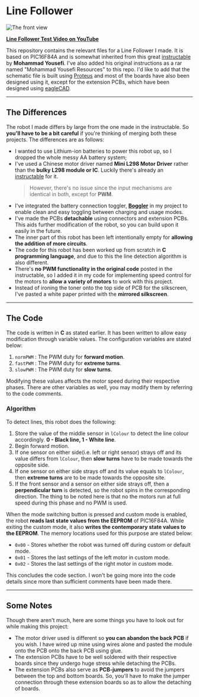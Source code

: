# Line Follower 

![The front view](/Pictures/v2/DSCN2881.JPG)

[**Line Follower Test Video on YouTube**](https://youtu.be/Ljhs3s-MkIQ)

This repository contains the relevant files for a Line Follower I made. It is based on PIC16F84A and is somewhat inherited from this great [instructable](https://www.instructables.com/id/Line-Follower-Robot/) by **Mohammad Yousefi**. I've also added his original instructions as a rar named "Mohammad Yousefi Resources" to this repo.
I'd like to add that the schematic file is built using [Proteus](https://www.labcenter.com/) and most of the boards have also been designed using it, except for the extension PCBs, which have been designed using [eagleCAD](https://www.autodesk.com/products/eagle/overview).

---
## The Differences
The robot I made differs by large from the one made in the instructable. So **you'll have to be a bit careful** if you're thinking of merging both these projects. The differences are as follows:
* I wanted to use Lithium-ion batteries to power this robot up, so I dropped the whole messy AA battery system;
* I've used a Chinese motor driver named **Mini L298 Motor Driver** rather than the **bulky L298 module or IC**. Luckily there's already an [instructable](https://www.instructables.com/id/Tutorial-for-Dual-Channel-DC-Motor-Driver-Board-PW/#discuss) for it.
    > However, there's no issue since the input mechanisms are identical in both, except for **PWM**.
* I've integrated the battery connection toggler, [**Boggler**](https://www.instructables.com/id/Battery-Connection-TogglerSeries-Parallel-Boggler/) in my project to enable clean and easy toggling between charging and usage modes.
* I've made the PCBs **detachable** using connectors and extension PCBs. This aids further modification of the robot, so you can build upon it easily in the future.
* The inner part of this robot has been left intentionally empty for **allowing the addition of more circuits**.
* The code for this robot has been worked up from scratch in **C programming language**, and due to this the line detection algorithm is also different.
* There's **no PWM functionality in the original code** posted in the instructable, so I added it in my code for implementing speed control for the motors to **allow a variety of motors** to work with this project.
* Instead of ironing the toner onto the top side of PCB for the silkscreen, I've pasted a white paper printed with the **mirrored silkscreen**.

---
## The Code
The code is written in **C** as stated earlier. It has been written to allow easy modification through variable values. The configuration variables are stated below:
1. `normPWM` : The PWM duty for **forward motion**.
2. `fastPWM` : The PWM duty for **extreme turns**.
3. `slowPWM` : The PWM duty for **slow turns**.

Modifying these values affects the motor speed during their respective phases. There are other variables as well, you may modify them by referring to the code comments.

### Algorithm
To detect lines, this robot does the following:
1. Store the value of the middle sensor in `lColour` to detect the line colour accordingly.
    **0 - Black line, 1 - White line**.
2. Begin forward motion.
3. If one sensor on either side(i.e. left or right sensor) strays off and its value differs from `lColour`, then **slow turns** have to be made towards the opposite side.
4. If one sensor on either side strays off and its value equals to `lColour`, then **extreme turns** are to be made towards the opposite site.
5. If the front sensor and a sensor on either side strays off, then a **perpendicular turn** is detected, so the robot spins in the corresponding direction. The thing to be noted here is that no the motors run at full speed during this phase and no PWM is used.

When the mode switching button is pressed and custom mode is enabled, the robot **reads last state values from the EEPROM** of PIC16F84A. While exiting the custom mode, it also **writes the contemporary state values to the EEPROM**. The memory locations used for this purpose are stated below:
* `0x00` - Stores whether the robot was turned off during custom or default mode.
* `0x01` - Stores the last settings of the left motor in custom mode.
* `0x02` - Stores the last settings of the right motor in custom mode.

This concludes the code section. I won't be going more into the code details since more than sufficient comments have been made there.

---
## Some Notes
Though there aren't much, here are some things you have to look out for while making this project:
* The motor driver used is different so **you can abandon the back PCB** if you wish. I have wired up mine using wires alone and pasted the module onto the PCB onto the back PCB using glue.
* The extension PCBs have to be well soldered with their respective boards since they undergo huge stress while detaching the PCBs.
* The extension PCBs also serve as **PCB-jumpers** to avoid the jumpers between the top and bottom boards. So, you'll have to make the jumper connection through these extension boards so as to allow the detaching of boards.
